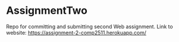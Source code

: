 # AssignmentTwo
Repo for committing and submitting second Web assignment.
Link to website: https://assignment-2-comp2511.herokuapp.com/

